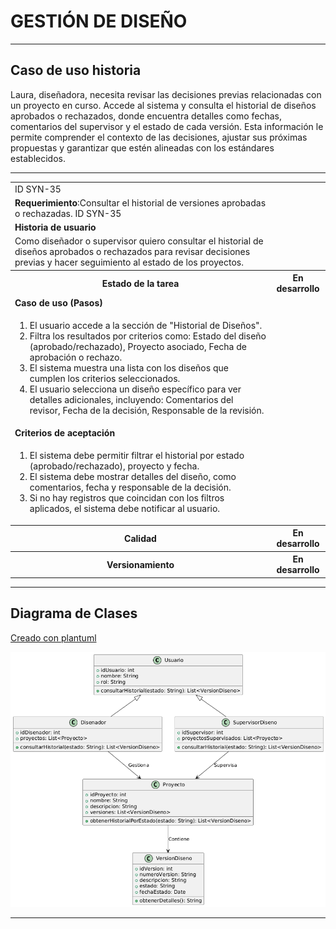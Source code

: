 # GESTIÓN DE DISEÑO

------

## Caso de uso historia 
Laura, diseñadora, necesita revisar las decisiones previas relacionadas con un proyecto en curso. Accede al sistema y consulta el historial de diseños aprobados o rechazados, donde encuentra detalles como fechas, comentarios del supervisor y el estado de cada versión. Esta información le permite comprender el contexto de las decisiones, ajustar sus próximas propuestas y garantizar que estén alineadas con los estándares establecidos.

---

<table id="customers">
  <tr class="idtext principal">
    <td>ID SYN-35</td>
  </tr>
  <tr class="single text">
    <td><strong>Requerimiento</strong>:Consultar el historial de versiones aprobadas o rechazadas. ID SYN-35</td>
  </tr>
  <tr class="single gray">
    <td><strong>Historia de usuario</strong></td>
  </tr>
  <tr class="single text">
    <td>Como diseñador o supervisor quiero consultar el historial de diseños aprobados o rechazados para revisar decisiones previas y hacer seguimiento al estado de los proyectos.
</td>
  </tr>
  <tr class="duo">
    <th class="gray"><strong>Estado de la tarea</strong></th>
    <th>En desarrollo</th>
  </tr>
  <tr class="single gray">
    <td><strong>Caso de uso (Pasos)</strong></td>
  </tr>
  <tr class="single text">
    <td>
        <ol>
            <li>El usuario accede a la sección de "Historial de Diseños".</li>
            <li>Filtra los resultados por criterios como: Estado del diseño (aprobado/rechazado), Proyecto asociado, Fecha de aprobación o rechazo.</li>
            <li>El sistema muestra una lista con los diseños que cumplen los criterios seleccionados.</li>
            <li>El usuario selecciona un diseño específico para ver detalles adicionales, incluyendo: Comentarios del revisor, Fecha de la decisión, Responsable de la revisión.</li>
        </ol>
    </td>
  </tr>
  <tr class="single gray">
    <td><strong>Criterios de aceptación</strong></td>
  </tr>
  <tr class="single text">
    <td>
        <ol>
            <li>El sistema debe permitir filtrar el historial por estado (aprobado/rechazado), proyecto y fecha.</li>
            <li>El sistema debe mostrar detalles del diseño, como comentarios, fecha y responsable de la decisión.</li>
            <li>Si no hay registros que coincidan con los filtros aplicados, el sistema debe notificar al usuario.</li>
            </ol>
 <tr class="duo">
    <th class="gray"><strong>Calidad</strong></th>
    <th>En desarrollo</th>
  </tr>
  <tr class="duo">
    <th class="gray"><strong>Versionamiento</strong></th>
    <th>En desarrollo</th>
  </tr>
</table>


---
## Diagrama de Clases
[Creado con plantuml](https://plantuml.com/es/)

![Image title](./assets/images/syn-37.png)

---